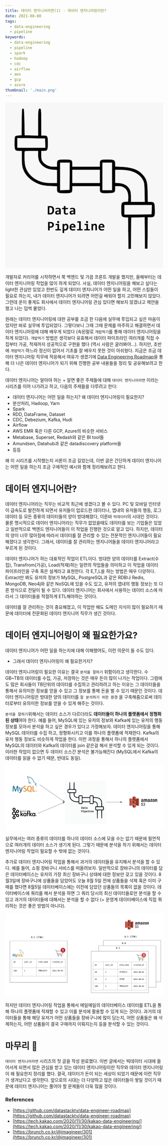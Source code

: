 ```yaml
---
title: 데이터 엔지니어라면(1) - 데이터 엔지니어링이란?
date: 2021-08-08
tags:
  - data-engineering
  - pipeline
keywords:
  - data-engineering
  - pipeline
  - spark
  - hadoop
  - cdc
  - airflow
  - aws
  - gcp
  - azure
thumbnail: './main.png'
---
```


![main](./main.png)

개발자로 커리어를 시작하면서 쭉 백엔드 및 가끔 프론트 개발을 했지만, 올해부터는 데이터 엔지니어링 작업을 많이 하게 되었다. 사실, 데이터 엔지니어링을 해보고 싶다는 light한 관심만 있었고 한번도 깊게 데이터 엔지니어가 어떤 일을 하고, 어떤 스킬들이 필요로 하는지, 내가 데이터 엔지니어가 되려면 어떤걸 배워야 할지 고민해보지 않았다. 그런데 운이 좋게도 회사에서 데이터 엔지니어링 관심 있다면 해보지 않겠냐고 제안을 했고 나는 덥썩 물었다.

원래는 데이터 엔지니어링에 대한 공부를 조금 한 다음에 실무에 투입되고 싶은 마음이었지만 바로 실무에 투입되었다. 그렇다보니 그때 그때 문제를 마주하고 해결하면서 데이터 엔지니어링에 대해 배우게 되었다 (속된말로 `개밥먹기`를 통해 데이터 엔지니어링을 하게 되었다). `개밥먹기` 방법은 생각보다 유효해서 데이터 파이프라인 여러개를 직접 수집부터 가공, 적재까지 성공적으로 구현을 했다 (역시 사람은 굴러봐야...). 하지만, 초반에 `개밥먹기` 하느라 정신이 없어서 기초를 잘 배우지 못한 것이 아쉬웠다. 지금은 조금 데이터 엔지니어링 직무에 적응해서 여유가 생겼기에 [Data Engineering Roadmap](https://github.com/datastacktv/data-engineer-roadmap)을 통해 더 나은 데이터 엔지니어가 되기 위해 진행한 공부 내용들을 정리 및 공유해보려고 한다.

데이터 엔지니어는 알아야 하는 + 알면 좋은 주제들에 대해 `데이터 엔지니어라면` 이라는 시리즈를 이어 나가려고 하고, 다음의 주제들을 다루려고 한다:

- 데이터 엔지니어는 어떤 일을 하는지? 왜 데이터 엔지니어링이 필요한지?
- 분산처리, Hadoop, Yarn
- Spark
- RDD, DataFrame, Dataset
- CDC, Debezium, Kafka, Hudi
- Airflow
- AWS EMR 혹은 다른 GCP, Azure의 비슷한 서비스
- Metabase, Superset, Redash와 같은 BI tool들
- Amundsen, Datahub과 같은 datadiscovery platform들
- 등등

왜 이 시리즈를 시작했는지 서론이 조금 길었는데, 이번 글은 간단하게 데이터 엔지니어는 어떤 일을 하는지 조금 구체적인 예시와 함께 정리해보려고 한다.

# 데이터 엔지니어란?

데이터 엔지니어라는 직무는 비교적 최근에 생겼다고 볼 수 있다. PC 및 모바일 인터넷이 급속도로 발전하게 되면서 유저들이 업로드한 데이터나, 앱내의 유저들의 행동, 로그 데이터 등 모든 종류의 데이터들의 양이 방대해졌다, 이른바 `빅데이터`의 시대인 것이다. 물론 명시적으로 데이터 엔지니어라는 직무가 없었을때도 데이터를 보는 기업들은 있었고 일반적으로 백엔드 엔지니어들이 이 작업을 진행한 것으로 알고 있다. 하지만, 데이터의 양이 너무 많아짐에 따라서 데이터를 잘 관리할 수 있는 전문적인 엔지니어들이 필요해졌다고 생각한다. 그래서, 데이터를 잘 관리하는 엔지니어들을 데이터 엔지니어라고 부르게 된 것이다.

데이터 엔지니어가 하는 대표적인 작업이 ETL이다. 방대한 양의 데이터를 Extract(수집), Transfrom(가공), Load(적재)하는 일련의 작업들을 의미하고 이 작업을 데이터 파이프라인을 구축 혹은 설계라고 표현한다. 각 E,T,L을 하는 방법은 매우 다양하다. Extract만 봐도 유저의 정보가 MySQL, PostgreSQL과 같은 RDB나 Redis, MongoDB, Neo4j와 같은 NoSQL에 있을 수도 있고, 유저의 앱내의 행동 정보는 또 다른 방식으로 전달이 될 수 있다. 데이터 엔지니어는 회사에서 사용하는 데이터 소스에 따라서 그 데이터들을 적절하게 ETL해야하는 것이다.

데이터를 잘 관리하는 것이 중요해졌고, 이 작업만 해도 도메인 지식이 많이 필요하기 때문에 데이터에 전문화된 데이터 엔지니어 직무가 생긴 것이다.

# 데이터 엔지니어링이 왜 필요한가요?

데이터 엔지니어가 어떤 일을 하는지에 대해 이해했어도, 이런 의문이 들 수도 있다.

- 그래서 데이터 엔지니어링이 왜 필요한거지?

데이터 엔지니어링이 필요한 이유는 결국 `분석을 잘하기` 위함이라고 생각한다. 수 GB~TB의 데이터를 수집, 가공, 저장하는 것은 매우 돈이 많이 나가는 작업이다. 그럼에도 많은 회사들이 TB단위의 데이터를 수집하고 관리하려고 하는 이유는 그 데이터들을 통해서 유의미한 정보를 얻을 수 있고 그 정보를 통해 돈을 벌 수 있기 때문인 것이다. 데이터 엔지니어링은 방대한 양의 데이터를 `잘 분석하기 위한 환경` 을 구축해줌으로써 데이터로부터 유의미한 정보를 얻을 수 있게 해주는 것이다.

`분석을 잘하기`위해서는 데이터 소스가 다르더라도 **데이터들이 하나의 플랫폼에서** **정형화된 상태**여야 한다. 예를 들어, MySQL에 있는 유저의 정보와 Kafka에 있는 유저의 행동 정보를 모아서 분석을 하고 싶은 경우가 있다고 가정해보자. 데이터 엔지니어링을 통해 MySQL 데이터를 수집 하고, 정형화시키고 이를 하나의 플랫폼에 적재한다. Kafka의 유저 행동 정보도 비슷하게 작업을 한다. 이런 과정을 통해서 하나의 플랫폼에서 MySQL의 데이터와 Kafka의 데이터를 join 같은걸 해서 분석할 수 있게 되는 것이다. 이러한 작업이 없으면 두 데이터 소스간 분석은 불가능해진다 (MySQL에서 Kafka의 데이터를 읽을 수 없기 때문, 반대도 동일).

![pipeline1](./pipeline1.png)

실무에서는 여러 종류의 데이터를 하나의 데이터 소스에 모을 수는 없기 때문에 필연적으로 여러개의 데이터 소스가 생기게 된다. 그렇기 때문에 분석을 하기 위해서는 데이터 엔지니어링 작업이 필요할 수 밖에 없는 것이다.

추가로 데이터 엔지니어링 작업을 통해서 과거의 데이터들을 유지해서 분석을 할 수 있다. 예를 들어, 쇼핑 장바구니 서비스를 떠올려보자. 일반적으로 장바구니의 데이터를 담은 데이터베이스는 유저의 가장 최신 장바구니 상태에 대한 정보만 갖고 있을 것이다. 8월3일에 장바구니에 상품들을 담았어도 오늘 8월 5일 전에 상품들을 삭제 혹은 이미 구매를 했다면 8월5일 데이터베이스에는 이전에 담았던 상품들의 목록이 없을 것이다. 데이터베이스에 쿼리를 해서 분석을 하면 그 쿼리 당시의 최신 데이터들로만 분석을 할 수 있고 과거의 데이터들에 대해서는 분석을 할 수 없다 (+ 운영계 데이터베이스에 직접 쿼리하는 것은 좋은 방법이 아니다).

![pipeline2](./pipeline2.png)

하지만 데이터 엔지니어링 작업을 통해서 매일매일의 데이터베이스 데이터를 ETL을 통해 하나의 플랫폼에 적재할 수 있고 이를 분석에 활용할 수 있게 되는 것이다. 과거의 데이터들을 통해 해당 유저가 어떤 상품들을 장바구니에 많이 담는지, 어떤 상품들은 왜 삭제하는지, 어떤 상품들이 결국 구매까지 이뤄지는지 등을 분석할 수 있는 것이다.

# 마무리 🙇

`데이터 엔지니어라면` 시리즈의 첫 글을 작성 완료했다. 이번 글에서는 빅데이터 시대에 들어서게 되면서 많은 관심을 받고 있는 데이터 엔지니어링이란 직무와 데이터 엔지니어링이 왜 필요한지 정리를 했다. 결국, 데이터가 돈이 되는 세상이 되었기 때문에 이런 직무가 생겨났다고 생각한다. 앞으로의 시대는 더 다양하고 많은 데이터들이 쌓일 것이기 때문에 데이터 엔지니어는 풀어야 할 문제들이 더욱 많을 것이다.

### References

- [https://github.com/datastacktv/data-engineer-roadmap](https://github.com/datastacktv/data-engineer-roadmap)
- [https://tech.kakao.com/2020/11/30/kakao-data-engineering/](https://tech.kakao.com/2020/11/30/kakao-data-engineering/)
- [https://brunch.co.kr/@imagineer/301](https://brunch.co.kr/@imagineer/301)
